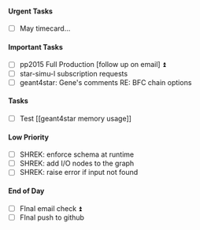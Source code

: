 #### Urgent Tasks
- [ ] May timecard...
#### Important Tasks
- [ ] pp2015 Full Production [follow up on email] ⏫
- [ ] star-simu-l subscription requests
- [ ] geant4star: Gene's comments RE: BFC chain options
#### Tasks
- [ ] Test [[geant4star memory usage]]
#### Low Priority
- [ ] SHREK: enforce schema at runtime
- [ ] SHREK: add I/O nodes to the graph
- [ ] SHREK: raise error if input not found
#### End of Day
- [ ] FInal email check ⏫
- [ ] FInal push to github
